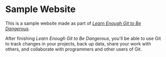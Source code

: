 # Sample Website

This is a sample website made as part of [*Learn Enough Git to Be
Dangerous*](https://www.learnenough.com/git-tutorial). 

After finishing *Learn Enough Git to Be Dangerous*, you'll be able to use Git to track changes in
your projects, back up data, share your work with others, and collaborate
with programmers and other users of Git.